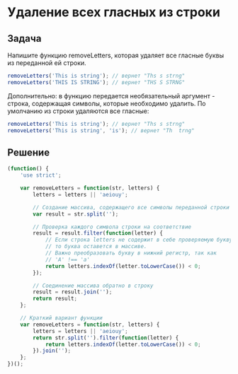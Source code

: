 # Удаление всех гласных из строки
## Задача
Напишите функцию removeLetters, которая удаляет все гласные буквы из переданной ей строки.
```javascript
removeLetters('This is string'); // вернет "Ths s strng"
removeLetters('THIS IS STRING'); // вернет "THS S STRNG"
```
Дополнительно: в функцию передается необязательный аргумент - строка, содержащая символы, которые необходимо удалить. По умолчанию из строки удаляются все гласные:
```javascript
removeLetters('This is string'); // вернет "Ths s strng"
removeLetters('This is string', 'is'); // вернет "Th  trng"
```

## Решение
```javascript
(function() {
	'use strict';

	var removeLetters = function(str, letters) {
		letters = letters || 'aeiouy';

		// Создание массива, содержащего все символы переданной строки
		var result = str.split('');

		// Проверка каждого символа строки на соответствие
		result = result.filter(function(letter) {
			// Если строка letters не содержит в себе проверяемую букву, 
			// то буква оставется в массиве.
			// Важно преобразовать букву в нижний регистр, так как
			// 'A' !== 'a'
			return letters.indexOf(letter.toLowerCase()) < 0;
		});

		// Соединение массива обратно в строку
		result = result.join('');
		return result;
	};

	// Краткий вариант функции
	var removeLetters = function(str, letters) {
		letters = letters || 'aeiouy';
		return str.split('').filter(function(letter) {
			return letters.indexOf(letter.toLowerCase()) < 0;
		}).join('');
	};
})();
```